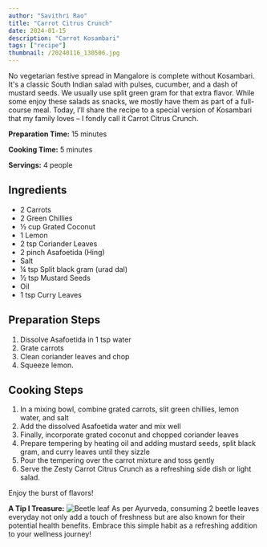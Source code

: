 ```yaml
---
author: "Savithri Rao"
title: "Carrot Citrus Crunch"
date: 2024-01-15
description: "Carrot Kosambari"
tags: ["recipe"]
thumbnail: /20240116_130506.jpg
---
```


No vegetarian festive spread in Mangalore is complete without Kosambari. It's a classic South Indian salad with pulses, cucumber, and a dash of mustard seeds. We usually use split green gram for that extra flavor. While some enjoy these salads as snacks, we mostly have them as part of a full-course meal. Today, I’ll share the recipe to a special version of Kosambari that my family loves – I fondly call it Carrot Citrus Crunch.

**Preparation Time:** 15 minutes

**Cooking Time:** 5 minutes

**Servings:** 4 people

## Ingredients
- 2 Carrots
- 2 Green Chillies
- ½ cup Grated Coconut
- 1 Lemon
- 2 tsp Coriander Leaves
- 2 pinch Asafoetida (Hing)
- Salt
- ¼ tsp Split black gram (urad dal)
- ½ tsp Mustard Seeds
- Oil
- 1 tsp Curry Leaves

## Preparation Steps
1. Dissolve Asafoetida in 1 tsp water
2. Grate carrots
3. Clean coriander leaves and chop
4. Squeeze lemon.

## Cooking Steps
1. In a mixing bowl, combine grated carrots, slit green chillies, lemon water, and salt
2. Add the dissolved Asafoetida water and mix well
3. Finally, incorporate grated coconut and chopped coriander leaves 
4. Prepare tempering by heating oil and adding mustard seeds, split black gram, and curry leaves until they sizzle
5. Pour the tempering over the carrot mixture and toss gently 
6. Serve the Zesty Carrot Citrus Crunch as a refreshing side dish or light salad.

Enjoy the burst of flavors!

**A Tip I Treasure:**
![Beetle  leaf](/20240117_074131.jpg)
As per Ayurveda, consuming 2 beetle leaves everyday not only add a touch of freshness but are also known for their potential health benefits. Embrace this simple habit as a refreshing addition to your wellness journey!

